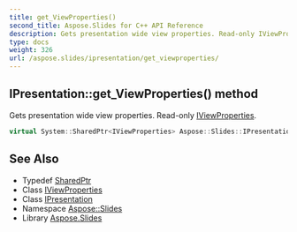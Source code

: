 ```yaml
---
title: get_ViewProperties()
second_title: Aspose.Slides for C++ API Reference
description: Gets presentation wide view properties. Read-only IViewProperties.
type: docs
weight: 326
url: /aspose.slides/ipresentation/get_viewproperties/
---
```

## IPresentation::get_ViewProperties() method


Gets presentation wide view properties. Read-only [IViewProperties](../../iviewproperties/).

```cpp
virtual System::SharedPtr<IViewProperties> Aspose::Slides::IPresentation::get_ViewProperties()=0
```

## See Also

* Typedef [SharedPtr](../../../system/sharedptr/)
* Class [IViewProperties](../../iviewproperties/)
* Class [IPresentation](../)
* Namespace [Aspose::Slides](../../)
* Library [Aspose.Slides](../../../)